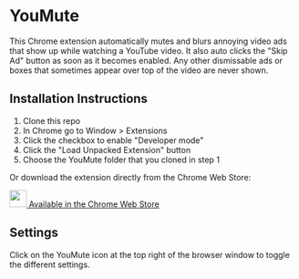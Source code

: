 # YouMute

This Chrome extension automatically mutes and blurs annoying video ads that show up while watching a YouTube video.  It also auto clicks the "Skip Ad" button as soon as it becomes enabled.  Any other dismissable ads or boxes that sometimes appear over top of the video are never shown.

## Installation Instructions

1. Clone this repo
1. In Chrome go to Window > Extensions
1. Click the checkbox to enable "Developer mode"
1. Click the "Load Unpacked Extension" button
1. Choose the YouMute folder that you cloned in step 1

Or download the extension directly from the Chrome Web Store:

<a href="https://chrome.google.com/webstore/detail/youmute/bhlmjoeobnofoajffmnpcahfaffihmbh">
<img src="https://fonts.gstatic.com/s/i/productlogos/chrome_store/v7/192px.svg" width="30"/> Available in the Chrome Web Store
</a>

## Settings

Click on the YouMute icon at the top right of the browser window to toggle the different settings.
